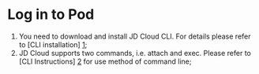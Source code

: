 # Log in to Pod  


1. You need to download and install JD Cloud CLI. For details please refer to [CLI installation] [1];  
2. JD Cloud supports two commands, i.e. attach and exec. Please refer to [CLI Instructions] [2] for use method of command line;  


  [1]: https://docs.jdcloud.com/en/cli/introduction
  [2]: https://docs.jdcloud.com/en/cli/usage

